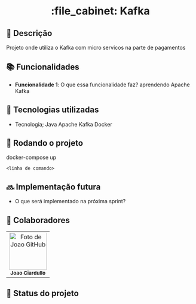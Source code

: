 <h1 align="center">:file_cabinet: Kafka</h1>

## :memo: Descrição
Projeto onde utiliza o Kafka com micro servicos na parte de pagamentos

## :books: Funcionalidades
* <b>Funcionalidade 1</b>: O que essa funcionalidade faz?
aprendendo Apache Kafka

## :wrench: Tecnologias utilizadas
* Tecnologia;
Java
Apache Kafka
Docker

## :rocket: Rodando o projeto
docker-compose up
```
<linha de comando>
```

## :soon: Implementação futura
* O que será implementado na próxima sprint?

## :handshake: Colaboradores
<table>
  <tr>
    <td align="center">
      <a href="http://github.com/joaociardullo">
        <img src="https://avatars.githubusercontent.com/u/56259137?v=4" width="100px;" alt="Foto de Joao GitHub"/><br>
        <sub>
          <b>Joao Ciardullo</b>
        </sub>
      </a>
    </td>
  </tr>
</table>

## :dart: Status do projeto
